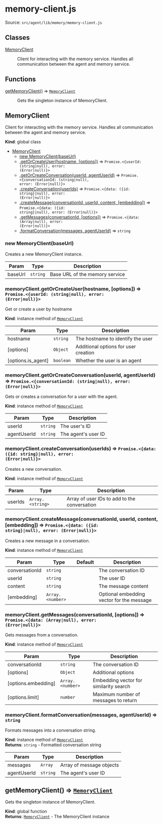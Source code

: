 # memory-client.js

Source: `src/agent/lib/memory/memory-client.js`

## Classes

<dl>
<dt><a href="#MemoryClient">MemoryClient</a></dt>
<dd><p>Client for interacting with the memory service.
Handles all communication between the agent and memory service.</p>
</dd>
</dl>

## Functions

<dl>
<dt><a href="#getMemoryClient">getMemoryClient()</a> ⇒ <code><a href="#MemoryClient">MemoryClient</a></code></dt>
<dd><p>Gets the singleton instance of MemoryClient.</p>
</dd>
</dl>

<a name="MemoryClient"></a>

## MemoryClient

Client for interacting with the memory service.
Handles all communication between the agent and memory service.

**Kind**: global class

- [MemoryClient](#MemoryClient)
  - [new MemoryClient(baseUrl)](#new_MemoryClient_new)
  - [.getOrCreateUser(hostname, [options])](#MemoryClient+getOrCreateUser) ⇒ <code>Promise.&lt;{userId: (string\|null), error: (Error\|null)}&gt;</code>
  - [.getOrCreateConversation(userId, agentUserId)](#MemoryClient+getOrCreateConversation) ⇒ <code>Promise.&lt;{conversationId: (string\|null), error: (Error\|null)}&gt;</code>
  - [.createConversation(userIds)](#MemoryClient+createConversation) ⇒ <code>Promise.&lt;{data: ({id: string}\|null), error: (Error\|null)}&gt;</code>
  - [.createMessage(conversationId, userId, content, [embedding])](#MemoryClient+createMessage) ⇒ <code>Promise.&lt;{data: ({id: string}\|null), error: (Error\|null)}&gt;</code>
  - [.getMessages(conversationId, [options])](#MemoryClient+getMessages) ⇒ <code>Promise.&lt;{data: (Array\|null), error: (Error\|null)}&gt;</code>
  - [.formatConversation(messages, agentUserId)](#MemoryClient+formatConversation) ⇒ <code>string</code>

<a name="new_MemoryClient_new"></a>

### new MemoryClient(baseUrl)

Creates a new MemoryClient instance.

| Param   | Type                | Description                    |
| ------- | ------------------- | ------------------------------ |
| baseUrl | <code>string</code> | Base URL of the memory service |

<a name="MemoryClient+getOrCreateUser"></a>

### memoryClient.getOrCreateUser(hostname, [options]) ⇒ <code>Promise.&lt;{userId: (string\|null), error: (Error\|null)}&gt;</code>

Get or create a user by hostname

**Kind**: instance method of [<code>MemoryClient</code>](#MemoryClient)

| Param              | Type                 | Description                          |
| ------------------ | -------------------- | ------------------------------------ |
| hostname           | <code>string</code>  | The hostname to identify the user    |
| [options]          | <code>Object</code>  | Additional options for user creation |
| [options.is_agent] | <code>boolean</code> | Whether the user is an agent         |

<a name="MemoryClient+getOrCreateConversation"></a>

### memoryClient.getOrCreateConversation(userId, agentUserId) ⇒ <code>Promise.&lt;{conversationId: (string\|null), error: (Error\|null)}&gt;</code>

Gets or creates a conversation for a user with the agent.

**Kind**: instance method of [<code>MemoryClient</code>](#MemoryClient)

| Param       | Type                | Description         |
| ----------- | ------------------- | ------------------- |
| userId      | <code>string</code> | The user's ID       |
| agentUserId | <code>string</code> | The agent's user ID |

<a name="MemoryClient+createConversation"></a>

### memoryClient.createConversation(userIds) ⇒ <code>Promise.&lt;{data: ({id: string}\|null), error: (Error\|null)}&gt;</code>

Creates a new conversation.

**Kind**: instance method of [<code>MemoryClient</code>](#MemoryClient)

| Param   | Type                              | Description                                  |
| ------- | --------------------------------- | -------------------------------------------- |
| userIds | <code>Array.&lt;string&gt;</code> | Array of user IDs to add to the conversation |

<a name="MemoryClient+createMessage"></a>

### memoryClient.createMessage(conversationId, userId, content, [embedding]) ⇒ <code>Promise.&lt;{data: ({id: string}\|null), error: (Error\|null)}&gt;</code>

Creates a new message in a conversation.

**Kind**: instance method of [<code>MemoryClient</code>](#MemoryClient)

| Param          | Type                              | Default       | Description                               |
| -------------- | --------------------------------- | ------------- | ----------------------------------------- |
| conversationId | <code>string</code>               |               | The conversation ID                       |
| userId         | <code>string</code>               |               | The user ID                               |
| content        | <code>string</code>               |               | The message content                       |
| [embedding]    | <code>Array.&lt;number&gt;</code> | <code></code> | Optional embedding vector for the message |

<a name="MemoryClient+getMessages"></a>

### memoryClient.getMessages(conversationId, [options]) ⇒ <code>Promise.&lt;{data: (Array\|null), error: (Error\|null)}&gt;</code>

Gets messages from a conversation.

**Kind**: instance method of [<code>MemoryClient</code>](#MemoryClient)

| Param               | Type                              | Description                            |
| ------------------- | --------------------------------- | -------------------------------------- |
| conversationId      | <code>string</code>               | The conversation ID                    |
| [options]           | <code>Object</code>               | Additional options                     |
| [options.embedding] | <code>Array.&lt;number&gt;</code> | Embedding vector for similarity search |
| [options.limit]     | <code>number</code>               | Maximum number of messages to return   |

<a name="MemoryClient+formatConversation"></a>

### memoryClient.formatConversation(messages, agentUserId) ⇒ <code>string</code>

Formats messages into a conversation string.

**Kind**: instance method of [<code>MemoryClient</code>](#MemoryClient)  
**Returns**: <code>string</code> - Formatted conversation string

| Param       | Type                | Description              |
| ----------- | ------------------- | ------------------------ |
| messages    | <code>Array</code>  | Array of message objects |
| agentUserId | <code>string</code> | The agent's user ID      |

<a name="getMemoryClient"></a>

## getMemoryClient() ⇒ [<code>MemoryClient</code>](#MemoryClient)

Gets the singleton instance of MemoryClient.

**Kind**: global function  
**Returns**: [<code>MemoryClient</code>](#MemoryClient) - The MemoryClient instance
